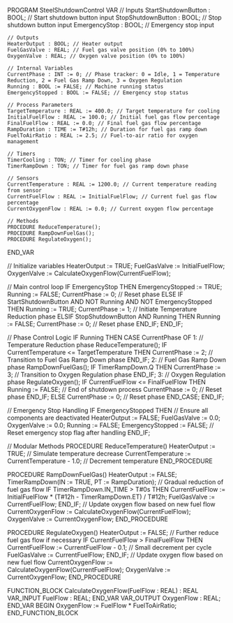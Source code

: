 PROGRAM SteelShutdownControl
VAR
    // Inputs
    StartShutdownButton : BOOL; // Start shutdown button input
    StopShutdownButton : BOOL;  // Stop shutdown button input
    EmergencyStop : BOOL; // Emergency stop input

    // Outputs
    HeaterOutput : BOOL; // Heater output
    FuelGasValve : REAL; // Fuel gas valve position (0% to 100%)
    OxygenValve : REAL; // Oxygen valve position (0% to 100%)

    // Internal Variables
    CurrentPhase : INT := 0; // Phase tracker: 0 = Idle, 1 = Temperature Reduction, 2 = Fuel Gas Ramp Down, 3 = Oxygen Regulation
    Running : BOOL := FALSE; // Machine running status
    EmergencyStopped : BOOL := FALSE; // Emergency stop status

    // Process Parameters
    TargetTemperature : REAL := 400.0; // Target temperature for cooling
    InitialFuelFlow : REAL := 100.0; // Initial fuel gas flow percentage
    FinalFuelFlow : REAL := 0.0; // Final fuel gas flow percentage
    RampDuration : TIME := T#12h; // Duration for fuel gas ramp down
    FuelToAirRatio : REAL := 2.5; // Fuel-to-air ratio for oxygen management

    // Timers
    TimerCooling : TON; // Timer for cooling phase
    TimerRampDown : TON; // Timer for fuel gas ramp down phase

    // Sensors
    CurrentTemperature : REAL := 1200.0; // Current temperature reading from sensor
    CurrentFuelFlow : REAL := InitialFuelFlow; // Current fuel gas flow percentage
    CurrentOxygenFlow : REAL := 0.0; // Current oxygen flow percentage

    // Methods
    PROCEDURE ReduceTemperature();
    PROCEDURE RampDownFuelGas();
    PROCEDURE RegulateOxygen();
END_VAR

// Initialize variables
HeaterOutput := TRUE;
FuelGasValve := InitialFuelFlow;
OxygenValve := CalculateOxygenFlow(CurrentFuelFlow);

// Main control loop
IF EmergencyStop THEN
    EmergencyStopped := TRUE;
    Running := FALSE;
    CurrentPhase := 0; // Reset phase
ELSE
    IF StartShutdownButton AND NOT Running AND NOT EmergencyStopped THEN
        Running := TRUE;
        CurrentPhase := 1; // Initiate Temperature Reduction phase
    ELSIF StopShutdownButton AND Running THEN
        Running := FALSE;
        CurrentPhase := 0; // Reset phase
    END_IF;
END_IF;

// Phase Control Logic
IF Running THEN
    CASE CurrentPhase OF
        1: // Temperature Reduction phase
            ReduceTemperature();
            IF CurrentTemperature <= TargetTemperature THEN
                CurrentPhase := 2; // Transition to Fuel Gas Ramp Down phase
            END_IF;
        2: // Fuel Gas Ramp Down phase
            RampDownFuelGas();
            IF TimerRampDown.Q THEN
                CurrentPhase := 3; // Transition to Oxygen Regulation phase
            END_IF;
        3: // Oxygen Regulation phase
            RegulateOxygen();
            IF CurrentFuelFlow <= FinalFuelFlow THEN
                Running := FALSE; // End of shutdown process
                CurrentPhase := 0; // Reset phase
            END_IF;
        ELSE
            CurrentPhase := 0; // Reset phase
    END_CASE;
END_IF;

// Emergency Stop Handling
IF EmergencyStopped THEN
    // Ensure all components are deactivated
    HeaterOutput := FALSE;
    FuelGasValve := 0.0;
    OxygenValve := 0.0;
    Running := FALSE;
    EmergencyStopped := FALSE; // Reset emergency stop flag after handling
END_IF;

// Modular Methods
PROCEDURE ReduceTemperature()
    HeaterOutput := TRUE;
    // Simulate temperature decrease
    CurrentTemperature := CurrentTemperature - 1.0; // Decrement temperature
END_PROCEDURE

PROCEDURE RampDownFuelGas()
    HeaterOutput := FALSE;
    TimerRampDown(IN := TRUE, PT := RampDuration);
    // Gradual reduction of fuel gas flow
    IF TimerRampDown.IN_TIME > T#0s THEN
        CurrentFuelFlow := InitialFuelFlow * (T#12h - TimerRampDown.ET) / T#12h;
        FuelGasValve := CurrentFuelFlow;
    END_IF;
    // Update oxygen flow based on new fuel flow
    CurrentOxygenFlow := CalculateOxygenFlow(CurrentFuelFlow);
    OxygenValve := CurrentOxygenFlow;
END_PROCEDURE

PROCEDURE RegulateOxygen()
    HeaterOutput := FALSE;
    // Further reduce fuel gas flow if necessary
    IF CurrentFuelFlow > FinalFuelFlow THEN
        CurrentFuelFlow := CurrentFuelFlow - 0.1; // Small decrement per cycle
        FuelGasValve := CurrentFuelFlow;
    END_IF;
    // Update oxygen flow based on new fuel flow
    CurrentOxygenFlow := CalculateOxygenFlow(CurrentFuelFlow);
    OxygenValve := CurrentOxygenFlow;
END_PROCEDURE

FUNCTION_BLOCK CalculateOxygenFlow(FuelFlow : REAL) : REAL
VAR_INPUT
    FuelFlow : REAL;
END_VAR
VAR_OUTPUT
    OxygenFlow : REAL;
END_VAR
BEGIN
    OxygenFlow := FuelFlow * FuelToAirRatio;
END_FUNCTION_BLOCK



